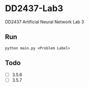 # DD2437-Lab3
DD2437 Artificial Neural Network Lab 3

## Run
`python main.py <Problem Label>
`

## Todo
- [ ] 3.5.6
- [ ] 3.5.7
